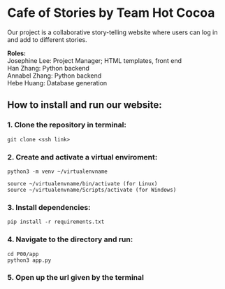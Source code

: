 # Cafe of Stories by Team Hot Cocoa

Our project is a collaborative story-telling website where users can log in and add to different stories. 

__Roles:__  
Josephine Lee: Project Manager; HTML templates, front end  
Han Zhang: Python backend  
Annabel Zhang: Python backend  
Hebe Huang: Database generation  


## How to install and run our website:

### 1. Clone the repository in terminal:
```
git clone <ssh link>
```

### 2. Create and activate a virtual enviroment:
```
python3 -m venv ~/virtualenvname

source ~/virtualenvname/bin/activate (for Linux)
source ~/virtualenvname/Scripts/activate (for Windows)
```

### 3. Install dependencies:
```
pip install -r requirements.txt  
```

### 4. Navigate to the directory and run:
```
cd P00/app
python3 app.py
```

### 5. Open up the url given by the terminal
